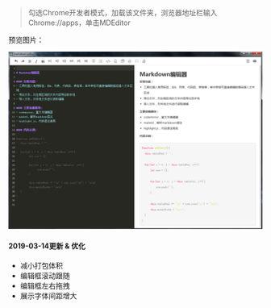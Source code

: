 > 勾选Chrome开发者模式，加载该文件夹，浏览器地址栏输入Chrome://apps，单击MDEditor

预览图片：

![](https://github.com/EstherJi/MDEditor/blob/master/example/view.png)

#### 2019-03-14更新 & 优化
- 减小打包体积
- 编辑框滚动跟随
- 编辑框左右拖拽
- 展示字体间距增大
